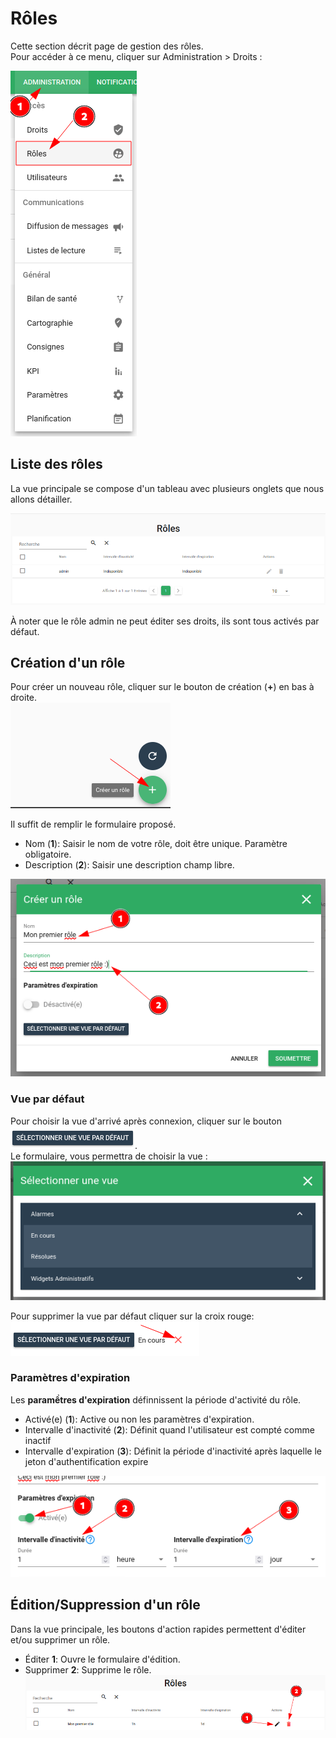 # Rôles

Cette section décrit page de gestion des rôles.  
Pour accéder à ce menu, cliquer sur Administration > Droits :

![Menu rôles](./img/roles_menu.png)

## Liste des rôles

La vue principale se compose d'un tableau avec plusieurs onglets que nous allons détailler.

![Vue rôle liste](./img/roles_liste.png)

À noter que le rôle admin ne peut éditer ses droits, ils sont tous activés par défaut.

## Création d'un rôle

Pour créer un nouveau rôle, cliquer sur le bouton de création (**+**) en bas à droite.  
![Ajout d'un rôle](./img/roles_ajout.png)

Il suffit de remplir le formulaire proposé.  

  - Nom (**1**): Saisir le nom de votre rôle, doit être unique. Paramètre obligatoire.
  - Description (**2**): Saisir une description champ libre.

![Modal ajout rôle](./img/roles_modal_creation.png)

### Vue par défaut

Pour choisir la vue d'arrivé après connexion, cliquer sur le bouton ![Bouton vue par défaut](./img/roles_modal_creation_vuepardefaut.png).  
Le formulaire, vous permettra de choisir la vue :  
![Modal vue par defaut](./img/roles_modal_creation_vuepardefaut_modal.png)

Pour supprimer la vue par défaut cliquer sur la croix rouge:  
![Suppression vue par défaut](./img/roles_modal_creation_vuepardefaut_suppression.png)


### Paramètres d'expiration

Les **paramềtres d'expiration** définnissent la période d'activité du rôle.  

  - Activé(e) (**1**): Active ou non les paramètres d'expiration.
  - Intervalle d'inactivité (**2**): Définit quand l'utilisateur est compté comme inactif
  - Intervalle d'expiration (**3**): Définit la période d'inactivité après laquelle le jeton d'authentification expire

![Modal création expiration](./img/roles_modal_creation_expiration.png)



## Édition/Suppression d'un rôle

Dans la vue principale, les boutons d'action rapides permettent d'éditer et/ou supprimer un rôle.

  - Éditer **1**: Ouvre le formulaire d'édition.
  - Supprimer **2**: Supprime le rôle.
![Bouton d'action rapide](./img/roles_liste_boutons.png)
